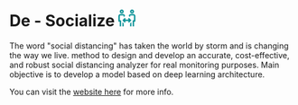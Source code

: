 # De - Socialize <img src=website/assets/img/distance.png width="30" title="De - Socialize" alt = "De-Socializr">
The word "social distancing" has taken the world by storm and is changing the way we live. method to design and develop an accurate, cost-effective, and robust social distancing analyzer for real monitoring purposes. Main objective is to develop a model based on deep learning architecture.

You can visit the [website here](https://github.com/user/repo/blob/branch/other_file.md) for more info.


